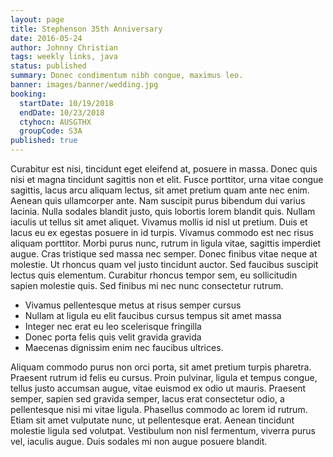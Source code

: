 ```yaml
---
layout: page
title: Stephenson 35th Anniversary
date: 2016-05-24
author: Johnny Christian
tags: weekly links, java
status: published
summary: Donec condimentum nibh congue, maximus leo.
banner: images/banner/wedding.jpg
booking:
  startDate: 10/19/2018
  endDate: 10/23/2018
  ctyhocn: AUSGTHX
  groupCode: S3A
published: true
---
```

Curabitur est nisi, tincidunt eget eleifend at, posuere in massa. Donec quis nisi et magna tincidunt sagittis non et elit. Fusce porttitor, urna vitae congue sagittis, lacus arcu aliquam lectus, sit amet pretium quam ante nec enim. Aenean quis ullamcorper ante. Nam suscipit purus bibendum dui varius lacinia. Nulla sodales blandit justo, quis lobortis lorem blandit quis. Nullam iaculis ut tellus sit amet aliquet. Vivamus mollis id nisl ut pretium. Duis et lacus eu ex egestas posuere in id turpis. Vivamus commodo est nec risus aliquam porttitor.
Morbi purus nunc, rutrum in ligula vitae, sagittis imperdiet augue. Cras tristique sed massa nec semper. Donec finibus vitae neque at molestie. Ut rhoncus quam vel justo tincidunt auctor. Sed faucibus suscipit lectus quis elementum. Curabitur rhoncus tempor sem, eu sollicitudin sapien molestie quis. Sed finibus mi nec nunc consectetur rutrum.

* Vivamus pellentesque metus at risus semper cursus
* Nullam at ligula eu elit faucibus cursus tempus sit amet massa
* Integer nec erat eu leo scelerisque fringilla
* Donec porta felis quis velit gravida gravida
* Maecenas dignissim enim nec faucibus ultrices.

Aliquam commodo purus non orci porta, sit amet pretium turpis pharetra. Praesent rutrum id felis eu cursus. Proin pulvinar, ligula et tempus congue, tellus justo accumsan augue, vitae euismod ex odio ut mauris. Praesent semper, sapien sed gravida semper, lacus erat consectetur odio, a pellentesque nisi mi vitae ligula. Phasellus commodo ac lorem id rutrum. Etiam sit amet vulputate nunc, ut pellentesque erat. Aenean tincidunt molestie ligula sed volutpat. Vestibulum non nisl fermentum, viverra purus vel, iaculis augue. Duis sodales mi non augue posuere blandit.
